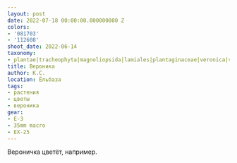 ```yaml
---
layout: post
date: 2022-07-18 00:00:00.000000000 Z
colors:
- '081703'
- '112608'
shoot_date: 2022-06-14
taxonomy:
- plantae|tracheophyta|magnoliopsida|lamiales|plantaginaceae|veronica|veronica chamaedrys
title: Вероника
author: К.С.
location: Ёльбаза
tags:
- растения
- цветы
- вероника
gear:
- E-3
- 35mm macro
- EX-25
---
```

Вероничка цветёт, например.


